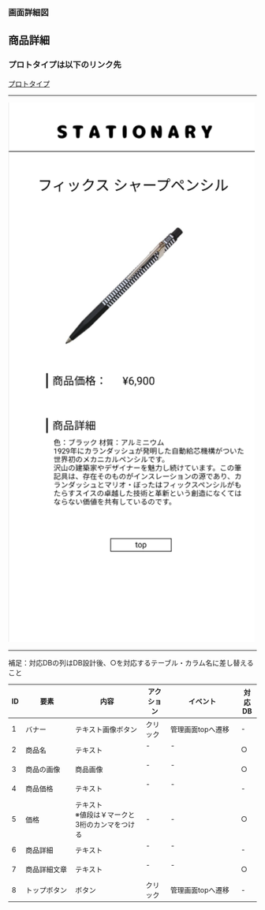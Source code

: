 ### 画面詳細図
## 商品詳細
### プロトタイプは以下のリンク先
[プロトタイプ](https://www.figma.com/file/YN8g4ahM3raStzCZMDXhNA/stationary?node-id=1%3A2)
*****
<img src="img/商品詳細(管理画面).png" width="500">

*****
補足：対応DBの列はDB設計後、○を対応するテーブル・カラム名に差し替えること

| ID | 要素 | 内容 | アクション | イベント | 対応DB |
|----|------|-----|------------|---------|-------|
|1   |バナー　　　　|テキスト画像ボタン|クリック　|管理画面topへ遷移|-|
|2   |商品名　　　　|テキスト　　　　　|-    　　|-        　　　　　　　　　|○|
|3   |商品の画像　　|商品画像　　　　　|-    　　|-       　　　　　 　　　　|○|
|4   |商品価格　　　|テキスト　　　　　|-    　　|-        　　　　　　　　　|-|
|5   |価格　　　　　|テキスト<br>※値段は￥マークと3桁のカンマをつける|-|-　　|○|
|6   |商品詳細　　　|テキスト　　　　　|-    　　|-        　　　　　　　　　|-|
|7   |商品詳細文章　|テキスト　　　　　|-    　　|-        　　　　　　　　　|○|
|8   |トップボタン　|ボタン　　　　　　|クリック　|管理画面topへ遷移|-|
